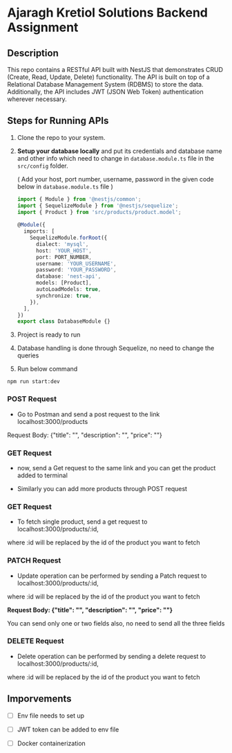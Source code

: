 
# Ajaragh Kretiol Solutions Backend Assignment
 
## Description
 
This repo contains a RESTful API built with NestJS that demonstrates CRUD (Create, Read, Update, Delete) functionality. The API is built on top of a Relational Database Management System (RDBMS) to store the data. Additionally, the API includes JWT (JSON Web Token) authentication wherever necessary.
 
## Steps for Running APIs
 
1. Clone the repo to your system.
 
2. **Setup your database locally** and put its credentials and database name and other info which need to change in `database.module.ts` file in the `src/config` folder.
 
   ( Add your host, port number, username, password in the given code below in `database.module.ts` file )
   ```typescript
   import { Module } from '@nestjs/common';
   import { SequelizeModule } from '@nestjs/sequelize';
   import { Product } from 'src/products/product.model';
 
   @Module({
     imports: [
       SequelizeModule.forRoot({
         dialect: 'mysql',
         host: 'YOUR_HOST',
         port: PORT_NUMBER,
         username: 'YOUR_USERNAME',
         password: 'YOUR_PASSWORD',
         database: 'nest-api',
         models: [Product],
         autoLoadModels: true,
         synchronize: true,
       }),
     ],
   })
   export class DatabaseModule {}
   ```
 
4. Project is ready to run
 
5. Database handling is done through Sequelize, no need to change the queries
 
 
 
6. Run below command 
```
npm run start:dev
```
 
 
 
### POST Request
 
* Go to Postman and send a post request to the link localhost:3000/products
 
Request Body: {"title": "", "description": "", "price": ""}
 
### GET Request
 
 * now, send a Get request to the same link and you can get the product added to terminal
 
 
 
* Similarly you can add more products through POST request
 
 
 
### GET Request
 
* To fetch single product, send a get request to localhost:3000/products/:id,
 
where :id will be replaced by the id of the product you want to fetch
 
 
 
### PATCH Request
 
* Update operation can be performed by sending a Patch request to localhost:3000/products/:id,
 
where :id will be replaced by the id of the product you want to fetch
 
__Request Body: {"title": "", "description": "", "price": ""}__
 
You can send only one or two fields also, no need to send all the three fields
 
 
 
### DELETE Request
 
* Delete operation can be performed by sending a delete request to localhost:3000/products/:id,
 
where :id will be replaced by the id of the product you want to fetch
 
 
 
 
 
## Imporvements
 
- [ ] Env file needs to set up
 
- [ ] JWT token can be added to env file
 
- [ ] Docker containerization
